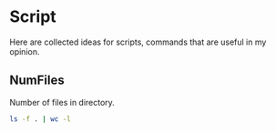 # Script

Here are collected ideas for scripts, commands that are useful in my opinion.

## NumFiles

Number of files in directory.

```bash
ls -f . | wc -l 
```